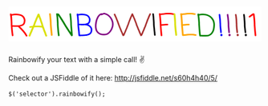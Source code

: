 ![alt tag](https://raw.githubusercontent.com/silicaRich/rainbowify/master/RAINBOWIFIED.png)
==========

Rainbowify your text with a simple call! :v:


Check out a JSFiddle of it here: http://jsfiddle.net/s60h4h40/5/


` $('selector').rainbowify(); `


